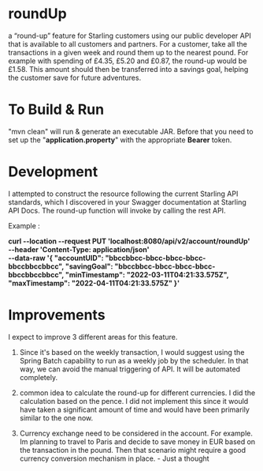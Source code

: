 # roundUp
a “round-up” feature for Starling customers using our public
developer API that is available to all customers and partners.
For a customer, take all the transactions in a given week and round them up to the nearest
pound. For example with spending of £4.35, £5.20 and £0.87, the round-up would be £1.58.
This amount should then be transferred into a savings goal, helping the customer save for
future adventures.

# To Build & Run
"mvn clean" will run & generate an executable JAR. Before that you need to set up the "**application.property**" with the appropriate **Bearer** token.

# Development
I attempted to construct the resource following the current Starling API standards, which I discovered in your Swagger documentation at Starling API Docs. The round-up function will invoke by calling the rest API.

Example : 

**curl --location --request PUT 'localhost:8080/api/v2/account/roundUp' \
--header 'Content-Type: application/json' \
--data-raw '{
    "accountUID": "bbccbbcc-bbcc-bbcc-bbcc-bbccbbccbbcc",
    "savingGoal": "bbccbbcc-bbcc-bbcc-bbcc-bbccbbccbbcc",
    "minTimestamp": "2022-03-11T04:21:33.575Z",
    "maxTimestamp": "2022-04-11T04:21:33.575Z"
}'**



# Improvements

I expect to improve 3 different areas for this feature.

1) Since it's based on the weekly transaction, I would suggest using the Spring Batch capability to run as a weekly job by the scheduler. 
   In that way, we can avoid the manual triggering of API. It will be automated completely.
   
2) common idea to calculate the round-up for different currencies. I did the calculation based on the pence. I did not implement this since it would have taken a significant amount of time and would have been primarily similar to the one now.

3) Currency exchange need to be considered in the account. For example. Im planning to travel to Paris and decide to save money in EUR based on the transaction in the pound. Then that scenario might require a good currency conversion mechanism in place. - Just a thought



